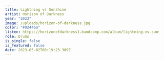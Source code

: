 ```yaml
---
title: Lightning vs Sunshine
artist: Horizon of Darkness
year: "2023"
image: /uploads/horizon-of-darkness.jpg
color: "#02446a"
listen: https://horizonofdarkness1.bandcamp.com/album/lightning-vs-sunshine
role: Drums
is_single: false
is_featured: false
date: 2023-05-02T06:19:23.389Z
---
```

